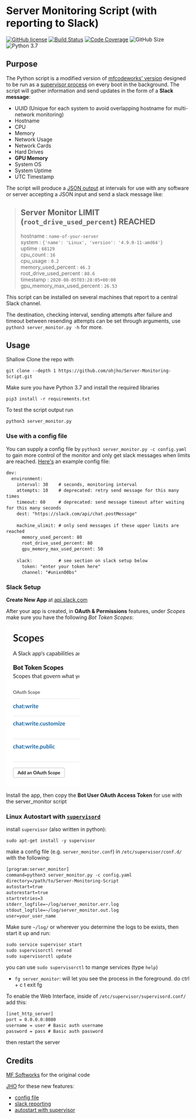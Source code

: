 # Server Monitoring Script (with reporting to Slack)

[![GitHub license](https://img.shields.io/github/license/ohjho/Server-Monitoring-Script.svg)](https://github.com/ohjho/Server-Monitoring-Script/blob/master/LICENSE.md) [![Build Status](https://travis-ci.com/ohjho/Server-Monitoring-Script.svg?branch=master)](https://travis-ci.com/ohjho/Server-Monitoring-Script)
[![Code Coverage](https://codecov.io/gh/ohjho/Server-Monitoring-Script/branch/master/graphs/badge.svg)](https://codecov.io/gh/ohjho/Server-Monitoring-Script) ![GitHub Size](https://img.shields.io/github/repo-size/ohjho/Server-Monitoring-Script.svg) ![Python 3.7](https://img.shields.io/badge/made%20with-Py3.7-darkblue)

## Purpose

The Python script is a modified version of [mfcodeworks' version](https://github.com/mfcodeworks/Server-Monitoring-Script) designed to be run as a [supervisor process](http://supervisord.org/) on every boot in the background.
The script will gather information and send updates in the form of a **Slack message**:

- UUID (Unique for each system to avoid overlapping hostname for multi-network monitoring)
- Hostname
- CPU
- Memory
- Network Usage
- Network Cards
- Hard Drives
- **GPU Memory**
- System OS
- System Uptime
- UTC Timestamp

The script will produce a [JSON output](output_example.json) at intervals for use with any software or server accepting a JSON input and send a slack message like:
>Server Monitor LIMIT (`root_drive_used_percent`) REACHED
>---------------------
>hostname : `name-of-your-server`<br>
>system : `{'name': 'Linux', 'version': '4.9.0-11-amd64'}`<br>
>uptime : `68129`<br>
>cpu_count : `16`<br>
>cpu_usage : `0.2`<br>
>memory_used_percent : `46.3`<br>
>root_drive_used_percent : `88.6`<br>
>timestamp : `2020-08-05T03:28:05+00:00`<br>
>gpu_memory_max_used_percent : `26.53`

This script can be installed on several machines that report to a central Slack channel.

The destination, checking interval, sending attempts after failure and timeout between resending attempts can be set through arguments, use `python3 server_monitor.py -h` for more.

## Usage

Shallow Clone the repo with
```
git clone --depth 1 https://github.com/ohjho/Server-Monitoring-Script.git
```

Make sure you have Python 3.7 and install the required libraries
```
pip3 install -r requirements.txt
```

To test the script output run
```
python3 server_monitor.py
```

### Use with a config file
You can supply a config file by `python3 server_monitor.py -c config.yaml` to gain more control of the monitor and only get slack messages when limits are reached. [Here's](config_example.yaml) an example config file:
```
dev:
  environment:
    interval: 30    # seconds, monitoring interval
    attempts: 10    # deprecated: retry send message for this many times
    timeout: 60     # deprecated: send message timeout after waiting for this many seconds
    dest: "https://slack.com/api/chat.postMessage"

    machine_ulimit: # only send messages if these upper limits are reached
      memory_used_percent: 80
      root_drive_used_percent: 80
      gpu_memory_max_used_percent: 50

    slack:          # see section on slack setup below
      token: "enter your token here"
      channel: "#unixn00bs"
```

### Slack Setup
**Create New App** at [api.slack.com](https://api.slack.com/apps)

After your app is created, in **OAuth & Permissions** features, under _Scopes_ make sure you have the following _Bot Token Scopes_:

![Bot Token Scope Screenshot](slack_scope_screenshot.png)

Install the app, then copy the **Bot User OAuth Access Token** for use with the server_monitor script

### **Linux Autostart** with [`supervisord`](https://serversforhackers.com/c/monitoring-processes-with-supervisord)
install `supervisor` (also written in python):
```
sudo apt-get install -y supervisor
```
make a config file (e.g. `server_monitor.conf`) in `/etc/supervisor/conf.d/` with the following:
```
[program:server_monitor]
command=python3 server_monitor.py -c config.yaml
directory=/path/to/Server-Monitoring-Script
autostart=true
autorestart=true
startretries=3
stderr_logfile=~/log/server_monitor.err.log
stdout_logfile=~/log/server_monitor.out.log
user=your_user_name
```
Make sure `~/log/` or wherever you determine the logs to be exists, then start it up and run:
```
sudo service supervisor start
sudo supervisorctl reread
sudo supervisorctl update
```

you can use `sudo supervisorctl` to mange services (type `help`)
* `fg server_monitor`: will let you see the process in the foreground. do ctrl + c t exit fg

To enable the Web Interface, inside of `/etc/supervisor/supervisord.conf/` add this:
```
[inet_http_server]
port = 0.0.0.0:8080
username = user # Basic auth username
password = pass # Basic auth password
```
then restart the server

## Credits

[MF Softworks](https://github.com/mfcodeworks) for the original code

[JHO](https://github.com/ohjho) for these new features:
* [config file](https://github.com/ohjho/Server-Monitoring-Script#use-with-a-config-file)
* [slack reporting](https://github.com/ohjho/Server-Monitoring-Script#slack-setup)
* [autostart with supervisor](https://github.com/ohjho/Server-Monitoring-Script#linux-autostart-with-supervisord)
